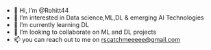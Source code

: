 - 👋 Hi, I’m @Rohitt44
- 👀 I’m interested in Data science,ML,DL & emerging AI Technologies 
- 🌱 I’m currently learning DL 
- 💞️ I’m looking to collaborate on ML and DL projects
- 📫 you can reach out to me on rscatchmeeeee@gmail.com

<!---
Rohitt44/Rohitt44 is a ✨ special ✨ repository because its `README.md` (this file) appears on your GitHub profile.
You can click the Preview link to take a look at your changes.
--->
